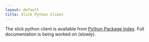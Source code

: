 ```yaml
---
layout: default
title: Slick Python Client
---
```


The slick python client is available from [Python Package Index](https://pypi.python.org/pypi/slickqa).  Full documentation
is being worked on (slowly).
